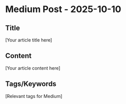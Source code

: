 # Medium Post - 2025-10-10

## Title
[Your article title here]

## Content
[Your article content here]

## Tags/Keywords
[Relevant tags for Medium]
